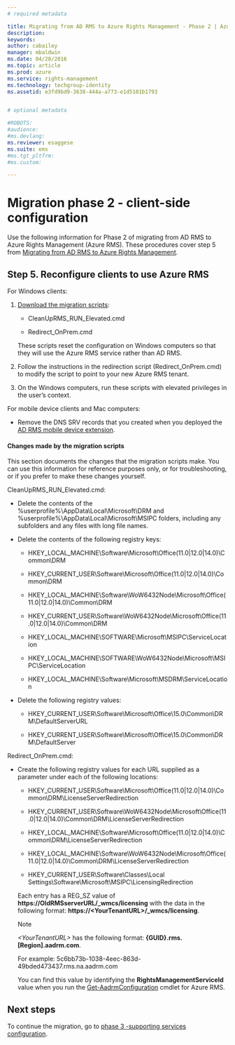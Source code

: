 ```yaml
---
# required metadata

title: Migrating from AD RMS to Azure Rights Management - Phase 2 | Azure RMS
description:
keywords:
author: cabailey
manager: mbaldwin
ms.date: 04/28/2016
ms.topic: article
ms.prod: azure
ms.service: rights-management
ms.technology: techgroup-identity
ms.assetid: e3fd9bd9-3638-444a-a773-e1d5101b1793


# optional metadata

#ROBOTS:
#audience:
#ms.devlang:
ms.reviewer: esaggese
ms.suite: ems
#ms.tgt_pltfrm:
#ms.custom:

---
```

# Migration phase 2 - client-side configuration
Use the following information for Phase 2 of migrating from AD RMS to Azure Rights Management (Azure RMS). These procedures cover step 5 from [Migrating from AD RMS to Azure Rights Management](migrating-from-ad-rms-to-azure-rights-management.md).


## Step 5. Reconfigure clients to use Azure RMS
For Windows clients:

1.  [Download the migration scripts](http://go.microsoft.com/fwlink/?LinkId=524619):

    -   CleanUpRMS_RUN_Elevated.cmd

    -   Redirect_OnPrem.cmd

    These scripts reset the configuration on Windows computers so that they will use the Azure RMS service rather than AD RMS.

2.  Follow the instructions in the redirection script (Redirect_OnPrem.cmd) to modify the script to point to your new Azure RMS tenant.

3.  On the Windows computers, run these scripts with elevated privileges in the user’s context.

For mobile device clients and Mac computers:

-   Remove the DNS SRV records that you created when you deployed the [AD RMS mobile device extension](http://technet.microsoft.com/library/dn673574.aspx).

#### Changes made by the migration scripts
This section documents the changes that the migration scripts make. You can use this information for reference purposes only, or for troubleshooting, or if you prefer to make these changes yourself.

CleanUpRMS_RUN_Elevated.cmd:

-   Delete the contents of the %userprofile%\AppData\Local\Microsoft\DRM and %userprofile%\AppData\Local\Microsoft\MSIPC folders, including any subfolders and any files with long file names.

-   Delete the contents of the following registry keys:

    -   HKEY_LOCAL_MACHINE\Software\Microsoft\Office\(11.0|12.0|14.0)\Common\DRM

    -   HKEY_CURRENT_USER\Software\Microsoft\Office\(11.0|12.0|14.0)\Common\DRM

    -   HKEY_LOCAL_MACHINE\Software\WoW6432Node\Microsoft\Office\(11.0|12.0|14.0)\Common\DRM

    -   HKEY_CURRENT_USER\Software\WoW6432Node\Microsoft\Office\(11.0|12.0|14.0)\Common\DRM

    -   HKEY_LOCAL_MACHINE\SOFTWARE\Microsoft\MSIPC\ServiceLocation

    -   HKEY_LOCAL_MACHINE\SOFTWARE\WoW6432Node\Microsoft\MSIPC\ServiceLocation

    -   HKEY_LOCAL_MACHINE\Software\Microsoft\MSDRM\ServiceLocation

-   Delete the following registry values:

    -   HKEY_CURRENT_USER\Software\Microsoft\Office\15.0\Common\DRM\DefaultServerURL

    -   HKEY_CURRENT_USER\Software\Microsoft\Office\15.0\Common\DRM\DefaultServer

Redirect_OnPrem.cmd:

-   Create the following registry values for each URL supplied as a parameter under each of the following locations:

    -   HKEY_CURRENT_USER\Software\Microsoft\Office\(11.0|12.0|14.0)\Common\DRM\LicenseServerRedirection

    -   HKEY_CURRENT_USER\Software\WoW6432Node\Microsoft\Office\(11.0|12.0|14.0)\Common\DRM\LicenseServerRedirection

    -   HKEY_LOCAL_MACHINE\Software\Microsoft\Office\(11.0|12.0|14.0)\Common\DRM\LicenseServerRedirection

    -   HKEY_LOCAL_MACHINE\Software\WoW6432Node\Microsoft\Office\(11.0|12.0|14.0)\Common\DRM\LicenseServerRedirection

    -   HKEY_CURRENT_USER\Software\Classes\Local Settings\Software\Microsoft\MSIPC\LicensingRedirection

    Each entry has a REG_SZ value of **https://OldRMSserverURL/_wmcs/licensing** with the data in the following format: **https://&lt;YourTenantURL&gt;/_wmcs/licensing**.

    > [!NOTE]
    > *&lt;YourTenantURL&gt;* has the following format: **{GUID}.rms.[Region].aadrm.com**.
    > 
    > For example:  5c6bb73b-1038-4eec-863d-49bded473437.rms.na.aadrm.com
    > 
    > You can find this value by identifying the **RightsManagementServiceId** value when you run the [Get-AadrmConfiguration](http://msdn.microsoft.com/library/windowsazure/dn629410.aspx) cmdlet for Azure RMS.


## Next steps
To continue the migration, go to [phase 3 -supporting services configuration](migrating-from-ad-rms-to-azure-rights-management-phase3.md).